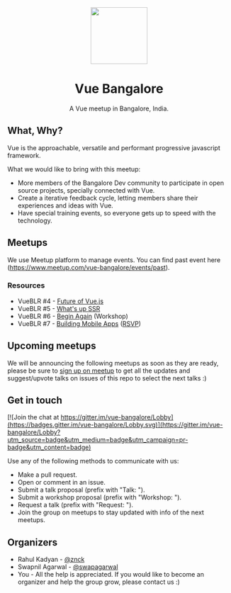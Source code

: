 <div align="center" style="text-align: center">
  <img src="https://vuejs.org/images/logo.png" width="128" />
  <h1>Vue Bangalore</h1>
  <p>A Vue meetup in Bangalore, India.</p>
</div>

## What, Why?

Vue is the approachable, versatile and performant progressive javascript framework.

What we would like to bring with this meetup:

  - More members of the Bangalore Dev community to participate in open source projects, specially connected with Vue.
  - Create a iterative feedback cycle, letting members share their experiences and ideas with Vue.
  - Have special training events, so everyone gets up to speed with the technology.

## Meetups

We use Meetup platform to manage events. You can find past event here (https://www.meetup.com/vue-bangalore/events/past).

### Resources

- VueBLR #4 - [Future of Vue.js](04-future-of-vue.js)
- VueBLR #5 - [What's up SSR](05-whats-up-ssr)
- VueBLR #6 - [Begin Again](//github.com/znck/begin-again-workshop) (Workshop)
- VueBLR #7 - [Building Mobile Apps](07-building-mobile-apps) ([RSVP](https://www.meetup.com/vue-bangalore/events/248996945))

## Upcoming meetups

We will be announcing the following meetups as soon as they are ready, please be sure to [sign up on meetup](https://www.meetup.com/vue-bangalore/) to get all the updates and suggest/upvote talks on issues of this repo to select the next talks :)

## Get in touch

[![Join the chat at https://gitter.im/vue-bangalore/Lobby](https://badges.gitter.im/vue-bangalore/Lobby.svg)](https://gitter.im/vue-bangalore/Lobby?utm_source=badge&utm_medium=badge&utm_campaign=pr-badge&utm_content=badge)

Use any of the following methods to communicate with us:

  - Make a pull request.
  - Open or comment in an issue.
  - Submit a talk proposal (prefix with "Talk: ").
  - Submit a workshop proposal (prefix with "Workshop: ").
  - Request a talk (prefix with "Request: ").
  - Join the group on meetups to stay updated with info of the next meetups.

## Organizers

  - Rahul Kadyan - [@znck](https://github.com/znck)
  - Swapnil Agarwal - [@swapagarwal](https://github.com/swapagarwal)
  - You - All the help is appreciated. If you would like to become an organizer and help the group grow, please contact us :) 

